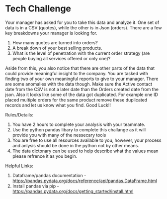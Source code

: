 # Tech Challenge



Your manager has asked for you to take this data and analyze it. One set of data is in a CSV (quotes), while the other is in Json (orders). There are a few key breakdowns your manager is looking for. 

  1. How many quotes are turned into orders?
  2. A break down of your best selling products.
  3. What is the level of penetration with the current order strategy (are people buying all services offered or only one)?

Aside from this, you also notice that there are other parts of the data that could provide meaningful insight to the company. You are tasked with finding two of your own meaningful reports to give to your manager. There are some anomalies with the data though. Make sure the Active contact date from the CSV is not a later date than the Orders created date from the json. Also it looks like some of the data got duplicated. For example one ID placed multiple orders for the same product remove these duplicated records and let us know what you find. Good Luck!!


Rules/Details:
1. You have 2 hours to complete your analysis with your teammate.
2. Use the python pandas libary to complete this challange as it will provide you with many of the nessecary tools
3. You are free to use all resources available to you, however, your process and anlysis should be done in the python not by other means.
4. The data dictonary can be used to help describe what the values mean please refrence it as you begin.

Helpful Links:
1. Dataframe/pandas documentation -  https://pandas.pydata.org/docs/reference/api/pandas.DataFrame.html
2. Install pandas via pip         - https://pandas.pydata.org/docs/getting_started/install.html
